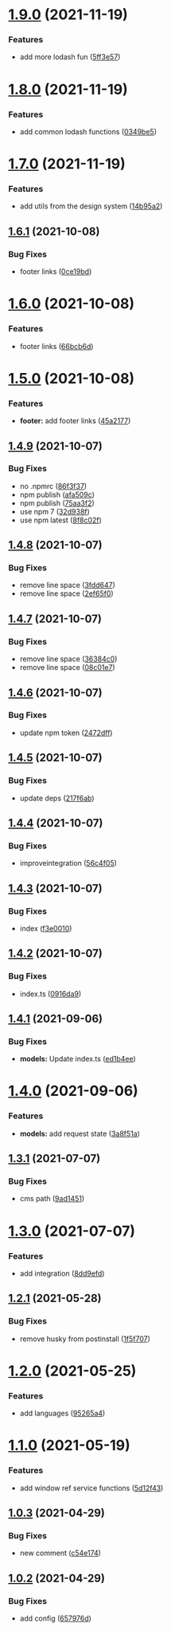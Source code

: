 # [1.9.0](https://github.com/baloise/web-app-utils/compare/v1.8.0...v1.9.0) (2021-11-19)


### Features

* add more lodash fun ([5ff3e57](https://github.com/baloise/web-app-utils/commit/5ff3e57f6c61295f372f36e63923ced0e444e212))

# [1.8.0](https://github.com/baloise/web-app-utils/compare/v1.7.0...v1.8.0) (2021-11-19)


### Features

* add common lodash functions ([0349be5](https://github.com/baloise/web-app-utils/commit/0349be536f7648d637c3b0562b28a85258d0e8d7))

# [1.7.0](https://github.com/baloise/web-app-utils/compare/v1.6.1...v1.7.0) (2021-11-19)


### Features

* add utils from the design system ([14b95a2](https://github.com/baloise/web-app-utils/commit/14b95a2cb49acdae3571ba0a8d71dc75dbb4d04c))

## [1.6.1](https://github.com/baloise/web-app-utils/compare/v1.6.0...v1.6.1) (2021-10-08)


### Bug Fixes

* footer links ([0ce19bd](https://github.com/baloise/web-app-utils/commit/0ce19bd6c00cc1549465d37076d74ce3160f12fe))

# [1.6.0](https://github.com/baloise/web-app-utils/compare/v1.5.0...v1.6.0) (2021-10-08)


### Features

* footer links ([66bcb6d](https://github.com/baloise/web-app-utils/commit/66bcb6da77f70620889641262c5ae0b323f17ffd))

# [1.5.0](https://github.com/baloise/web-app-utils/compare/v1.4.9...v1.5.0) (2021-10-08)


### Features

* **footer:** add footer links ([45a2177](https://github.com/baloise/web-app-utils/commit/45a2177d5032a06073024308cb9cae32c6862d21))

## [1.4.9](https://github.com/baloise/web-app-utils/compare/v1.4.8...v1.4.9) (2021-10-07)


### Bug Fixes

* no .npmrc ([86f3f37](https://github.com/baloise/web-app-utils/commit/86f3f373a79131eba5fa2e734307b57f5223da77))
* npm publish ([afa509c](https://github.com/baloise/web-app-utils/commit/afa509c82a244977c4419b58fb6f3c6082a7178d))
* npm publish ([75aa3f2](https://github.com/baloise/web-app-utils/commit/75aa3f2dfbef086898b9b1d11dadb7125733ce3e))
* use npm 7 ([32d938f](https://github.com/baloise/web-app-utils/commit/32d938ff083381707a50c7a9568b7629a53b6cc8))
* use npm latest ([8f8c02f](https://github.com/baloise/web-app-utils/commit/8f8c02f1f72558ab5ee48b8caf7bf75d2f8b144c))

## [1.4.8](https://github.com/baloise/web-app-utils/compare/v1.4.7...v1.4.8) (2021-10-07)


### Bug Fixes

* remove line space ([3fdd647](https://github.com/baloise/web-app-utils/commit/3fdd647bfe525b59cb83212dde3df57564d86260))
* remove line space ([2ef65f0](https://github.com/baloise/web-app-utils/commit/2ef65f0377773d11e9de993a66d3841d144ffdaf))

## [1.4.7](https://github.com/baloise/web-app-utils/compare/v1.4.6...v1.4.7) (2021-10-07)


### Bug Fixes

* remove line space ([36384c0](https://github.com/baloise/web-app-utils/commit/36384c086ea43368b931ddb2bdb39f5c09554d95))
* remove line space ([08c01e7](https://github.com/baloise/web-app-utils/commit/08c01e7c6f28e0aef23cb7ec60bee2720349a772))

## [1.4.6](https://github.com/baloise/web-app-utils/compare/v1.4.5...v1.4.6) (2021-10-07)


### Bug Fixes

* update npm token ([2472dff](https://github.com/baloise/web-app-utils/commit/2472dffd91fb5677c8316717ba41428fc8c0c6ab))

## [1.4.5](https://github.com/baloise/web-app-utils/compare/v1.4.4...v1.4.5) (2021-10-07)


### Bug Fixes

* update deps ([217f6ab](https://github.com/baloise/web-app-utils/commit/217f6abe4080d44852bf3478296adc8ac8d1a381))

## [1.4.4](https://github.com/baloise/web-app-utils/compare/v1.4.3...v1.4.4) (2021-10-07)


### Bug Fixes

* improveintegration ([56c4f05](https://github.com/baloise/web-app-utils/commit/56c4f05d7212d475dbb1dc323ef1ef695bfbf771))

## [1.4.3](https://github.com/baloise/web-app-utils/compare/v1.4.2...v1.4.3) (2021-10-07)


### Bug Fixes

* index ([f3e0010](https://github.com/baloise/web-app-utils/commit/f3e00107078924c85b84f5300c7c9f011c99bba6))

## [1.4.2](https://github.com/baloise/web-app-utils/compare/v1.4.1...v1.4.2) (2021-10-07)


### Bug Fixes

* index.ts ([0916da9](https://github.com/baloise/web-app-utils/commit/0916da909095699f5fa1237fdb0aafece3bb8ebc))

## [1.4.1](https://github.com/baloise/web-app-utils/compare/v1.4.0...v1.4.1) (2021-09-06)


### Bug Fixes

* **models:** Update index.ts ([ed1b4ee](https://github.com/baloise/web-app-utils/commit/ed1b4ee40a5c1ac63c0740418feabc8af0a01b2c))

# [1.4.0](https://github.com/baloise/web-app-utils/compare/v1.3.1...v1.4.0) (2021-09-06)


### Features

* **models:** add request state ([3a8f51a](https://github.com/baloise/web-app-utils/commit/3a8f51a6a44fab44da9f2f171822a3aad1869751))

## [1.3.1](https://github.com/baloise/web-app-utils/compare/v1.3.0...v1.3.1) (2021-07-07)


### Bug Fixes

* cms path ([9ad1451](https://github.com/baloise/web-app-utils/commit/9ad14513af60aa7661c5da0d34d8dbefa26bff46))

# [1.3.0](https://github.com/baloise/web-app-utils/compare/v1.2.1...v1.3.0) (2021-07-07)


### Features

* add integration ([8dd9efd](https://github.com/baloise/web-app-utils/commit/8dd9efd5b200cf19c44a47cdf23c377145c53850))

## [1.2.1](https://github.com/baloise/web-app-utils/compare/v1.2.0...v1.2.1) (2021-05-28)


### Bug Fixes

* remove husky from postinstall ([1f5f707](https://github.com/baloise/web-app-utils/commit/1f5f707a201457728ccc37eeaf0ce2e294dc3db2))

# [1.2.0](https://github.com/baloise/web-app-utils/compare/v1.1.0...v1.2.0) (2021-05-25)


### Features

* add languages ([95265a4](https://github.com/baloise/web-app-utils/commit/95265a4d63dae16c57eb754a70f5c643e9951064))

# [1.1.0](https://github.com/baloise/web-app-utils/compare/v1.0.3...v1.1.0) (2021-05-19)


### Features

* add window ref service functions ([5d12f43](https://github.com/baloise/web-app-utils/commit/5d12f43cadcc567c96995c9b9505a7ad83072aba))

## [1.0.3](https://github.com/baloise/web-app-utils/compare/v1.0.2...v1.0.3) (2021-04-29)


### Bug Fixes

* new comment ([c54e174](https://github.com/baloise/web-app-utils/commit/c54e174f5071321f579da34516ce5e6f50383df2))

## [1.0.2](https://github.com/baloise/web-app-utils/compare/v1.0.1...v1.0.2) (2021-04-29)


### Bug Fixes

* add config ([657976d](https://github.com/baloise/web-app-utils/commit/657976d5bdfbd5dfdf4f6280c95860e7be6c528d))
